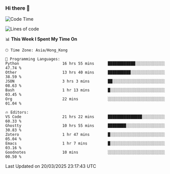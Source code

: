 ### Hi there 👋

<!--
**nicehiro/nicehiro** is a ✨ _special_ ✨ repository because its `README.md` (this file) appears on your GitHub profile.

Here are some ideas to get you started:

- 🔭 I’m currently working on ...
- 🌱 I’m currently learning ...
- 👯 I’m looking to collaborate on ...
- 🤔 I’m looking for help with ...
- 💬 Ask me about ...
- 📫 How to reach me: ...
- 😄 Pronouns: ...
- ⚡ Fun fact: ...
-->

<!--START_SECTION:waka-->
![Code Time](http://img.shields.io/badge/Code%20Time-388%20hrs%207%20mins-blue)

![Lines of code](https://img.shields.io/badge/From%20Hello%20World%20I%27ve%20Written-1.6%20million%20lines%20of%20code-blue)

📊 **This Week I Spent My Time On** 

```text
🕑︎ Time Zone: Asia/Hong_Kong

💬 Programming Languages: 
Python                   16 hrs 55 mins      ████████████░░░░░░░░░░░░░   47.74 % 
Other                    13 hrs 40 mins      ██████████░░░░░░░░░░░░░░░   38.59 % 
JSON                     3 hrs 3 mins        ██░░░░░░░░░░░░░░░░░░░░░░░   08.63 % 
Bash                     1 hr 13 mins        █░░░░░░░░░░░░░░░░░░░░░░░░   03.45 % 
Org                      22 mins             ░░░░░░░░░░░░░░░░░░░░░░░░░   01.04 % 

🔥 Editors: 
VS Code                  21 hrs 22 mins      ███████████████░░░░░░░░░░   60.33 % 
Ghostty                  10 hrs 55 mins      ████████░░░░░░░░░░░░░░░░░   30.83 % 
Zotero                   1 hr 47 mins        █░░░░░░░░░░░░░░░░░░░░░░░░   05.04 % 
Emacs                    1 hr 7 mins         █░░░░░░░░░░░░░░░░░░░░░░░░   03.16 % 
Goodnotes                10 mins             ░░░░░░░░░░░░░░░░░░░░░░░░░   00.50 % 
```


 Last Updated on 20/03/2025 23:17:43 UTC
<!--END_SECTION:waka-->
